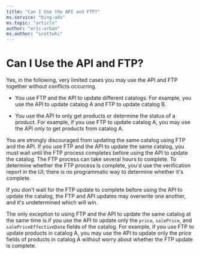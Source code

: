 ```yaml
---
title: "Can I Use the API and FTP?"
ms.service: "bing-ads"
ms.topic: "article"
author: "eric-urban"
ms.author: "scottwhi"
---
```

# Can I Use the API and FTP?
Yes, in the following, very limited cases you may use the API and FTP together without conflicts occurring.

- You use FTP and the API to update different catalogs. For example, you use the API to update catalog A and FTP to update catalog B. 

- You use the API to only get products or determine the status of a product. For example, if you use FTP to update catalog A, you may use the API only to get products from catalog A.


You are strongly discouraged from updating the same catalog using FTP and the API. If you use FTP and the API to update the same catalog, you must wait until the FTP process completes before using the API to update the catalog. The FTP process can take several hours to complete. To determine whether the FTP process is complete, you'd use the verification report in the UI; there is no programmatic way to determine whether it's complete. 

If you don't wait for the FTP update to complete before using the API to update the catalog, the FTP and API updates may overwrite one another, and it's undetermined which will win. 

The only exception to using FTP and the API to update the same catalog at the same time is if you use the API to update only the `price`, `salePrice`, and `salePriceEffectiveDate` fields of the catalog. For example, if you use FTP to update products in catalog A, you may use the API to update only the price fields of products in catalog A without worry about whether the FTP update is complete.
